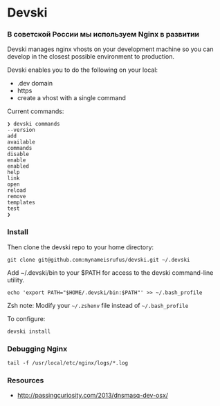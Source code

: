 # Devski

### В советской России мы используем Nginx в развитии

Devski manages nginx vhosts on your development machine so you can develop in 
the closest possible environment to production.

Devski enables you to do the following on your local:

* .dev domain
* https
* create a vhost with a single command

Current commands:

```shell
❯ devski commands
--version
add
available
commands
disable
enable
enabled
help
link
open
reload
remove
templates
test
❯
```

### Install

Then clone the devski repo to your home directory:

```shell
git clone git@github.com:mynameisrufus/devski.git ~/.devski
```

Add ~/.devski/bin to your $PATH for access to the devski command-line utility.

```shell
echo 'export PATH="$HOME/.devski/bin:$PATH"' >> ~/.bash_profile
```

Zsh note: Modify your `~/.zshenv` file instead of `~/.bash_profile`

To configure:
```shell
devski install
```

### Debugging Nginx

``` 
tail -f /usr/local/etc/nginx/logs/*.log
```

### Resources

* http://passingcuriosity.com/2013/dnsmasq-dev-osx/
